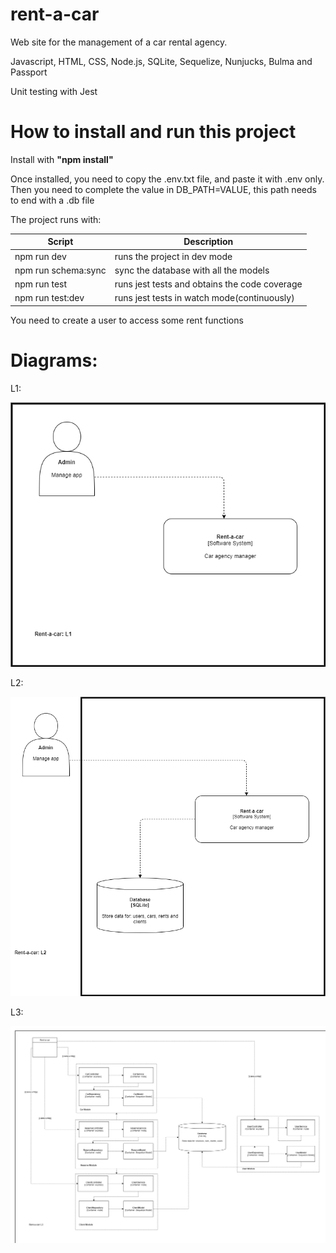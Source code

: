 # rent-a-car
Web site for the management of a car rental agency.

Javascript, HTML, CSS, Node.js, SQLite, Sequelize, Nunjucks, Bulma and Passport

Unit testing with Jest

# How to install and run this project

Install with **"npm install"**

Once installed, you need to copy the .env.txt file, and paste it with .env only. Then you need to complete the value in DB_PATH=VALUE, this path needs to end with a .db file

The project runs with:

Script | Description
------------ | -------------
npm run dev | runs the project in dev mode
npm run schema:sync | sync the database with all the models
npm run test | runs jest tests and obtains the code coverage
npm run test:dev | runs jest tests in watch mode(continuously)

You need to create a user to access some rent functions

# Diagrams:

L1:

![L1](L1.png)

L2:

![L2](L2.png)

L3:

![L3](L3.png)

